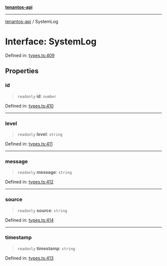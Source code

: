 [**tenantos-api**](../README.md)

***

[tenantos-api](../globals.md) / SystemLog

# Interface: SystemLog

Defined in: [types.ts:409](https://github.com/shadmanZero/tenantos-api/blob/b1ba837cafbeb4e057ec12e90b81a7c5ea5b383f/src/types.ts#L409)

## Properties

### id

> `readonly` **id**: `number`

Defined in: [types.ts:410](https://github.com/shadmanZero/tenantos-api/blob/b1ba837cafbeb4e057ec12e90b81a7c5ea5b383f/src/types.ts#L410)

***

### level

> `readonly` **level**: `string`

Defined in: [types.ts:411](https://github.com/shadmanZero/tenantos-api/blob/b1ba837cafbeb4e057ec12e90b81a7c5ea5b383f/src/types.ts#L411)

***

### message

> `readonly` **message**: `string`

Defined in: [types.ts:412](https://github.com/shadmanZero/tenantos-api/blob/b1ba837cafbeb4e057ec12e90b81a7c5ea5b383f/src/types.ts#L412)

***

### source

> `readonly` **source**: `string`

Defined in: [types.ts:414](https://github.com/shadmanZero/tenantos-api/blob/b1ba837cafbeb4e057ec12e90b81a7c5ea5b383f/src/types.ts#L414)

***

### timestamp

> `readonly` **timestamp**: `string`

Defined in: [types.ts:413](https://github.com/shadmanZero/tenantos-api/blob/b1ba837cafbeb4e057ec12e90b81a7c5ea5b383f/src/types.ts#L413)
